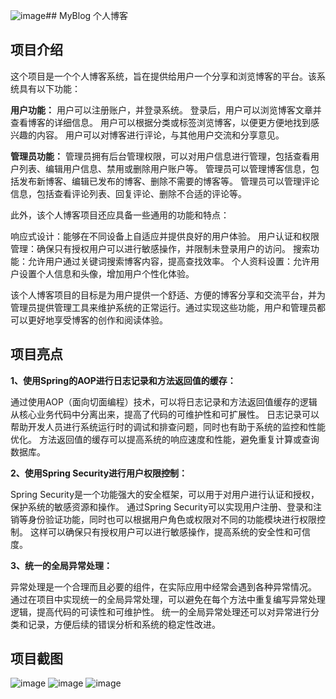 ![image](https://github.com/wangliang1998/MyBlog/assets/65017081/487f644b-4777-4f11-aaac-aad6cbc5db6a)## MyBlog
个人博客

## 项目介绍
这个项目是一个个人博客系统，旨在提供给用户一个分享和浏览博客的平台。该系统具有以下功能：

**用户功能：**
用户可以注册账户，并登录系统。
登录后，用户可以浏览博客文章并查看博客的详细信息。
用户可以根据分类或标签浏览博客，以便更方便地找到感兴趣的内容。
用户可以对博客进行评论，与其他用户交流和分享意见。

**管理员功能：**
管理员拥有后台管理权限，可以对用户信息进行管理，包括查看用户列表、编辑用户信息、禁用或删除用户账户等。
管理员可以管理博客信息，包括发布新博客、编辑已发布的博客、删除不需要的博客等。
管理员可以管理评论信息，包括查看评论列表、回复评论、删除不合适的评论等。

此外，该个人博客项目还应具备一些通用的功能和特点：

响应式设计：能够在不同设备上自适应并提供良好的用户体验。
用户认证和权限管理：确保只有授权用户可以进行敏感操作，并限制未登录用户的访问。
搜索功能：允许用户通过关键词搜索博客内容，提高查找效率。
个人资料设置：允许用户设置个人信息和头像，增加用户个性化体验。

该个人博客项目的目标是为用户提供一个舒适、方便的博客分享和交流平台，并为管理员提供管理工具来维护系统的正常运行。通过实现这些功能，用户和管理员都可以更好地享受博客的创作和阅读体验。

## 项目亮点

**1、使用Spring的AOP进行日志记录和方法返回值的缓存：**

通过使用AOP（面向切面编程）技术，可以将日志记录和方法返回值缓存的逻辑从核心业务代码中分离出来，提高了代码的可维护性和可扩展性。
日志记录可以帮助开发人员进行系统运行时的调试和排查问题，同时也有助于系统的监控和性能优化。
方法返回值的缓存可以提高系统的响应速度和性能，避免重复计算或查询数据库。

**2、使用Spring Security进行用户权限控制：**

Spring Security是一个功能强大的安全框架，可以用于对用户进行认证和授权，保护系统的敏感资源和操作。
通过Spring Security可以实现用户注册、登录和注销等身份验证功能，同时也可以根据用户角色或权限对不同的功能模块进行权限控制。
这样可以确保只有授权用户可以进行敏感操作，提高系统的安全性和可信度。

**3、统一的全局异常处理：**

异常处理是一个合理而且必要的组件，在实际应用中经常会遇到各种异常情况。
通过在项目中实现统一的全局异常处理，可以避免在每个方法中重复编写异常处理逻辑，提高代码的可读性和可维护性。
统一的全局异常处理还可以对异常进行分类和记录，方便后续的错误分析和系统的稳定性改进。

## 项目截图
![image](https://github.com/wangliang1998/MyBlog/assets/65017081/406596ab-e3d3-4103-808a-88d932529046)
![image](https://github.com/wangliang1998/MyBlog/assets/65017081/1c47a94e-8a02-4ca8-8b61-df302624ab0a)
![image](https://github.com/wangliang1998/MyBlog/assets/65017081/9ef47b03-082e-4681-897a-e4b55fbbf5fe)


